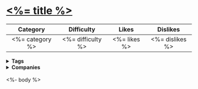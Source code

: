 # [<%= title %>](<%= url %>)

| Category | Difficulty | Likes | Dislikes |
| :------: | :--------: | :---: | :------: |
| <%= category %> | <%= difficulty %> | <%= likes %> | <%= dislikes %> |

<details>
  <summary><strong>Tags</strong></summary>

  <%= tags.map(tag => `[${tag}](https://leetcode.com/tag/${tag})`).join(' | ') %>

</details>

<details>
  <summary><strong>Companies</strong></summary>

  <%= companies.join(' | ') %>

</details>
<br />
<%- body %>
